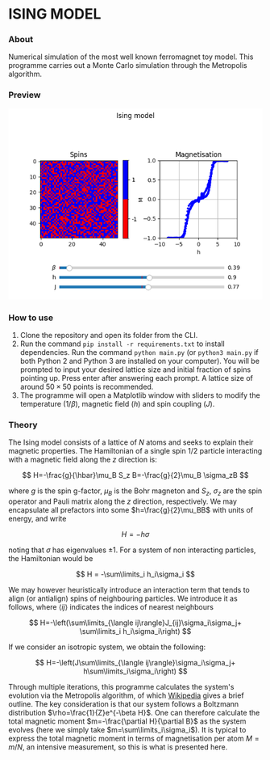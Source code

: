 # ISING MODEL 
### About
Numerical simulation of the most well known ferromagnet toy model. This programme carries out a Monte Carlo simulation through the Metropolis algorithm.

### Preview
![alt text](preview.png)

### How to use
1. Clone the repository and open its folder from the CLI.
1. Run the command `pip install -r requirements.txt` to install dependencies.
Run the command `python main.py` (or `python3 main.py` if both Python 2 and Python 3 are installed on your computer).
You will be prompted to input your desired lattice size and initial fraction of spins pointing up. Press enter after answering each prompt. A lattice size of around $50\times50$ points is recommended.
1. The programme will open a Matplotlib window with sliders to modify the temperature ($1/\beta$), magnetic field ($h$) and spin coupling ($J$).

### Theory

The Ising model consists of a lattice of $N$ atoms and seeks to explain their magnetic properties. The Hamiltonian of a single spin $1/2$ particle interacting with a magnetic field along the $z$ direction is:

$$
H=-\frac{g}{\hbar}\mu_B S_z B=-\frac{g}{2}\mu_B \sigma_zB
$$

where $g$ is the spin g-factor, $\mu_B$ is the Bohr magneton and $S_z$, $\sigma_z$ are the spin operator and Pauli matrix along the $z$ direction, respectively. We may encapsulate all prefactors into some $h=\frac{g}{2}\mu_BB$ with units of energy, and write

$$
H = -h\sigma
$$

noting that $\sigma$ has eigenvalues $\pm1$. For a system of non interacting particles, the Hamiltonian would be

$$
H = -\sum\limits_i h_i\sigma_i
$$

We may however heuristically introduce an interaction term that tends to align (or antialign) spins of neighbouring particles. We introduce it as follows, where $\langle ij\rangle$ indicates the indices of nearest neighbours

$$
H=-\left(\sum\limits_{\langle ij\rangle}J_{ij}\sigma_i\sigma_j+ \sum\limits_i h_i\sigma_i\right)
$$

If we consider an isotropic system, we obtain the following:

$$
H=-\left(J\sum\limits_{\langle ij\rangle}\sigma_i\sigma_j+ h\sum\limits_i\sigma_i\right)
$$

Through multiple iterations, this programme calculates the system's evolution via the Metropolis algorithm, of which [Wikipedia](https://en.wikipedia.org/wiki/Ising_model#Metropolis_algorithm) gives a brief outline. The key consideration is that our system follows a Boltzmann distribution $\rho=\frac{1}{Z}e^{-\beta H}$. One can therefore calculate the total magnetic moment $m=-\frac{\partial H}{\partial B}$ as the system evolves (here we simply take $m=\sum\limits_i\sigma_i$). It is typical to express the total magnetic moment in terms of magnetisation per atom $M=m/N$, an intensive measurement, so this is what is presented here.